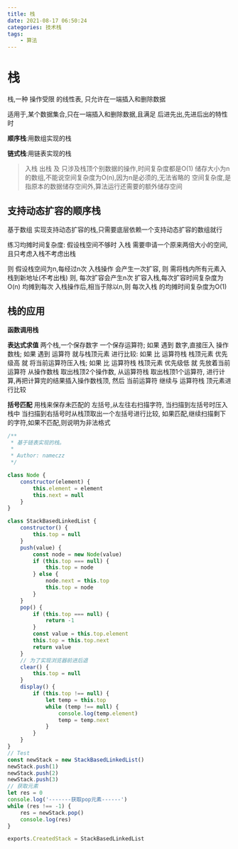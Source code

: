 ```yaml
---
title: 栈
date: 2021-08-17 06:50:24
categories: 技术栈
tags: 
    - 算法
---
```


# 栈

栈,一种 操作受限 的线性表, 只允许在一端插入和删除数据

适用于,某个数据集合,只在一端插入和删除数据,且满足 后进先出,先进后出的特性 时

__顺序栈__:用数组实现的栈

__链式栈__:用链表实现的栈

> 入栈 出栈 及 只涉及栈顶个别数据的操作,时间复杂度都是O(1)
> 储存大小为n的数组,不能说空间复杂度为O(n),因为n是必须的,无法省略的
> 空间复杂度,是指原本的数据储存空间外,算法运行还需要的额外储存空间

## 支持动态扩容的顺序栈

基于数组 实现支持动态扩容的栈,只需要底层依赖一个支持动态扩容的数组就行

练习均摊时间复杂度:
假设栈空间不够时 入栈 需要申请一个原来两倍大小的空间,且只考虑入栈不考虑出栈

则 假设栈空间为n,每经过n次 入栈操作 会产生一次扩容,
则 需将栈内所有元素入栈到新地址(不考出栈)
则, 每次扩容会产生n次 扩容入栈,每次扩容时间复杂度为O(n)
均摊到每次 入栈操作后,相当于除以n,则 每次入栈 的均摊时间复杂度为O(1)

## 栈的应用

__函数调用栈__ 

__表达式求值__
两个栈,一个保存数字 一个保存运算符;
如果 遇到 数字,直接压入 操作数栈;
如果 遇到 运算符 就与栈顶元素 进行比较:
如果 比 运算符栈 栈顶元素 优先级高 就 将当前运算符压入栈;
如果 比 运算符栈 栈顶元素 优先级低 就 先放着当前运算符
从操作数栈 取出栈顶2个操作数,
从运算符栈 取出栈顶1个运算符,
进行计算,再把计算完的结果插入操作数栈顶,
然后 当前运算符 继续与 运算符栈 顶元素进行比较

__括号匹配__
用栈来保存未匹配的 左括号,从左往右扫描字符,
当扫描到左括号时压入栈中
当扫描到右括号时从栈顶取出一个左括号进行比较,
如果匹配,继续扫描剩下的字符,如果不匹配,则说明为非法格式

```js
/**
 * 基于链表实现的栈。
 *
 * Author: nameczz
 */

class Node {
    constructor(element) {
        this.element = element
        this.next = null
    }
}

class StackBasedLinkedList {
    constructor() {
        this.top = null
    }
    push(value) {
        const node = new Node(value)
        if (this.top === null) {
            this.top = node
        } else {
            node.next = this.top
            this.top = node
        }
    }
    pop() {
        if (this.top === null) {
            return -1
        }
        const value = this.top.element
        this.top = this.top.next
        return value
    }
    // 为了实现浏览器前进后退
    clear() {
        this.top = null
    }
    display() {
        if (this.top !== null) {
            let temp = this.top
            while (temp !== null) {
                console.log(temp.element)
                temp = temp.next
            }
        }
    }
}
// Test
const newStack = new StackBasedLinkedList()
newStack.push(1)
newStack.push(2)
newStack.push(3)
// 获取元素
let res = 0
console.log('-------获取pop元素------')
while (res !== -1) {
    res = newStack.pop()
    console.log(res)
}

exports.CreatedStack = StackBasedLinkedList
```